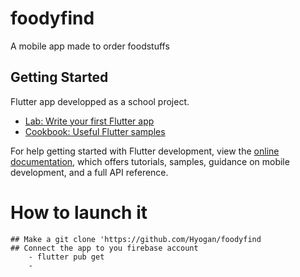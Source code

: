 # foodyfind

A mobile app made to order foodstuffs 

## Getting Started

Flutter app developped as a school project.
- [Lab: Write your first Flutter app](https://docs.flutter.dev/get-started/codelab)
- [Cookbook: Useful Flutter samples](https://docs.flutter.dev/cookbook)

For help getting started with Flutter development, view the
[online documentation](https://docs.flutter.dev/), which offers tutorials,
samples, guidance on mobile development, and a full API reference.

# How to launch it 
    ## Make a git clone 'https://github.com/Hyogan/foodyfind
    ## Connect the app to you firebase account
        - flutter pub get 
        - 